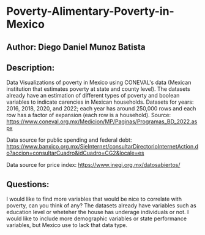 # Poverty-Alimentary-Poverty-in-Mexico

## Author: Diego Daniel Munoz Batista

## Description:

Data Visualizations of poverty in Mexico using CONEVAL's data (Mexican institution that estimates poverty at state and county level). The datasets already have an estimation of different types of poverty and boolean variables to indicate carencies in Mexican households. Datasets for years: 2016, 2018, 2020, and 2022; each year has around 250,000 rows and each row has a factor of expansion (each row is a household). Source: https://www.coneval.org.mx/Medicion/MP/Paginas/Programas_BD_2022.aspx

Data source for public spending and federal debt: https://www.banxico.org.mx/SieInternet/consultarDirectorioInternetAction.do?accion=consultarCuadro&idCuadro=CG2&locale=es

Data source for price index: https://www.inegi.org.mx/datosabiertos/

## Questions:

I would like to find more variables that would be nice to correlate with poverty, can you think of any? The datasets already have variables such as education level or wheteher the house has underage individuals or not. I would like to include more demographic variables or state performance variables, but Mexico use to lack that data type.
